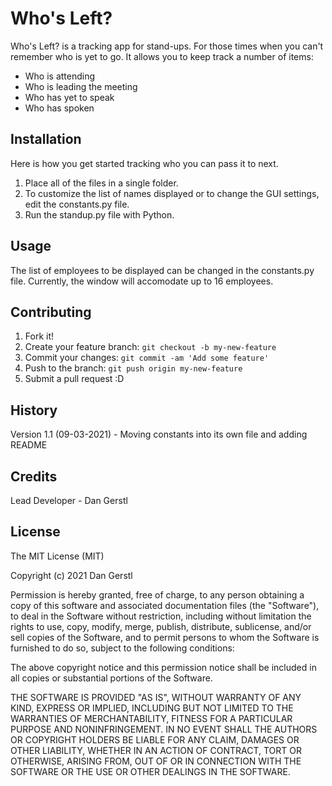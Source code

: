 # Who's Left?
 
Who's Left? is a tracking app for stand-ups. For those times when you can't remember who is yet to go. It allows you to keep track a number of items:
- Who is attending
- Who is leading the meeting
- Who has yet to speak
- Who has spoken
 
## Installation
 
Here is how you get started tracking who you can pass it to next.
 
1. Place all of the files in a single folder. 
2. To customize the list of names displayed or to change the GUI settings, edit the constants.py file.
3. Run the standup.py file with Python. 
 
## Usage
 
The list of employees to be displayed can be changed in the constants.py file. Currently, the window will accomodate up to 16 employees. 
 
## Contributing
 
1. Fork it!
2. Create your feature branch: `git checkout -b my-new-feature`
3. Commit your changes: `git commit -am 'Add some feature'`
4. Push to the branch: `git push origin my-new-feature`
5. Submit a pull request :D
 
## History
 
Version 1.1 (09-03-2021) - Moving constants into its own file and adding README
 
## Credits
 
Lead Developer - Dan Gerstl
 
## License
 
The MIT License (MIT)

Copyright (c) 2021 Dan Gerstl

Permission is hereby granted, free of charge, to any person obtaining a copy of this software and associated documentation files (the "Software"), to deal in the Software without restriction, including without limitation the rights to use, copy, modify, merge, publish, distribute, sublicense, and/or sell copies of the Software, and to permit persons to whom the Software is furnished to do so, subject to the following conditions:

The above copyright notice and this permission notice shall be included in all copies or substantial portions of the Software.

THE SOFTWARE IS PROVIDED "AS IS", WITHOUT WARRANTY OF ANY KIND, EXPRESS OR IMPLIED, INCLUDING BUT NOT LIMITED TO THE WARRANTIES OF MERCHANTABILITY, FITNESS FOR A PARTICULAR PURPOSE AND NONINFRINGEMENT. IN NO EVENT SHALL THE AUTHORS OR COPYRIGHT HOLDERS BE LIABLE FOR ANY CLAIM, DAMAGES OR OTHER LIABILITY, WHETHER IN AN ACTION OF CONTRACT, TORT OR OTHERWISE, ARISING FROM, OUT OF OR IN CONNECTION WITH THE SOFTWARE OR THE USE OR OTHER DEALINGS IN THE SOFTWARE.